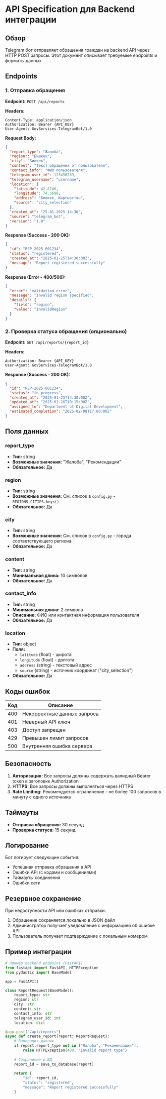 # API Specification для Backend интеграции

## Обзор

Telegram бот отправляет обращения граждан на backend API через HTTP POST запросы. Этот документ описывает требуемые endpoints и форматы данных.

## Endpoints

### 1. Отправка обращения

**Endpoint:** `POST /api/reports`

**Headers:**
```
Content-Type: application/json
Authorization: Bearer {API_KEY}
User-Agent: GovServices-TelegramBot/1.0
```

**Request Body:**
```json
{
  "report_type": "Жалоба",
  "region": "Бишкек",
  "city": "Бишкек",
  "content": "Текст обращения от пользователя",
  "contact_info": "ФИО пользователя",
  "telegram_user_id": 123456789,
  "telegram_username": "username",
  "location": {
    "latitude": 42.8746,
    "longitude": 74.5698,
    "address": "Бишкек, Кыргызстан",
    "source": "city_selection"
  },
  "created_at": "25.01.2025 14:30",
  "source": "telegram_bot",
  "version": "1.0"
}
```

**Response (Success - 200 OK):**
```json
{
  "id": "REP-2025-001234",
  "status": "registered",
  "created_at": "2025-01-25T14:30:00Z",
  "message": "Report registered successfully"
}
```

**Response (Error - 400/500):**
```json
{
  "error": "validation_error",
  "message": "Invalid region specified",
  "details": {
    "field": "region",
    "value": "InvalidRegion"
  }
}
```

### 2. Проверка статуса обращения (опционально)

**Endpoint:** `GET /api/reports/{report_id}`

**Headers:**
```
Authorization: Bearer {API_KEY}
User-Agent: GovServices-TelegramBot/1.0
```

**Response (Success - 200 OK):**
```json
{
  "id": "REP-2025-001234",
  "status": "in_progress",
  "created_at": "2025-01-25T14:30:00Z",
  "updated_at": "2025-01-26T10:15:00Z",
  "assigned_to": "Department of Digital Development",
  "estimated_completion": "2025-02-08T17:00:00Z"
}
```

## Поля данных

### report_type
- **Тип:** string
- **Возможные значения:** "Жалоба", "Рекомендации"
- **Обязательное:** Да

### region
- **Тип:** string
- **Возможные значения:** См. список в `config.py` - `REGIONS_CITIES.keys()`
- **Обязательное:** Да

### city
- **Тип:** string
- **Возможные значения:** См. список в `config.py` - города соответствующего региона
- **Обязательное:** Да

### content
- **Тип:** string
- **Минимальная длина:** 10 символов
- **Обязательное:** Да

### contact_info
- **Тип:** string
- **Минимальная длина:** 2 символа
- **Описание:** ФИО или контактная информация пользователя
- **Обязательное:** Да

### location
- **Тип:** object
- **Поля:**
  - `latitude` (float) - широта
  - `longitude` (float) - долгота
  - `address` (string) - текстовый адрес
  - `source` (string) - источник координат ("city_selection")
- **Обязательное:** Да

## Коды ошибок

| Код | Описание |
|-----|----------|
| 400 | Некорректные данные запроса |
| 401 | Неверный API ключ |
| 403 | Доступ запрещен |
| 429 | Превышен лимит запросов |
| 500 | Внутренняя ошибка сервера |

## Безопасность

1. **Авторизация:** Все запросы должны содержать валидный Bearer token в заголовке Authorization
2. **HTTPS:** Все запросы должны выполняться через HTTPS
3. **Rate Limiting:** Рекомендуется ограничение - не более 100 запросов в минуту с одного источника

## Таймауты

- **Отправка обращения:** 30 секунд
- **Проверка статуса:** 15 секунд

## Логирование

Бот логирует следующие события:
- Успешная отправка обращения в API
- Ошибки API (с кодами и сообщениями)
- Таймауты соединения
- Ошибки сети

## Резервное сохранение

При недоступности API или ошибках отправки:
1. Обращение сохраняется локально в JSON файл
2. Администратор получает уведомление с информацией об ошибке API
3. Пользователь получает подтверждение с локальным номером

## Пример интеграции

```python
# Пример backend endpoint (FastAPI)
from fastapi import FastAPI, HTTPException
from pydantic import BaseModel

app = FastAPI()

class ReportRequest(BaseModel):
    report_type: str
    region: str
    city: str
    content: str
    contact_info: str
    telegram_user_id: int
    location: dict

@app.post("/api/reports")
async def create_report(report: ReportRequest):
    # Валидация данных
    if report.report_type not in ["Жалоба", "Рекомендации"]:
        raise HTTPException(400, "Invalid report type")
    
    # Сохранение в БД
    report_id = save_to_database(report)
    
    return {
        "id": report_id,
        "status": "registered",
        "message": "Report registered successfully"
    }
``` 